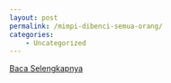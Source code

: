 ```yaml
---
layout: post
permalink: /mimpi-dibenci-semua-orang/
categories:
    - Uncategorized
---
```


[Baca Selengkapnya](/06)